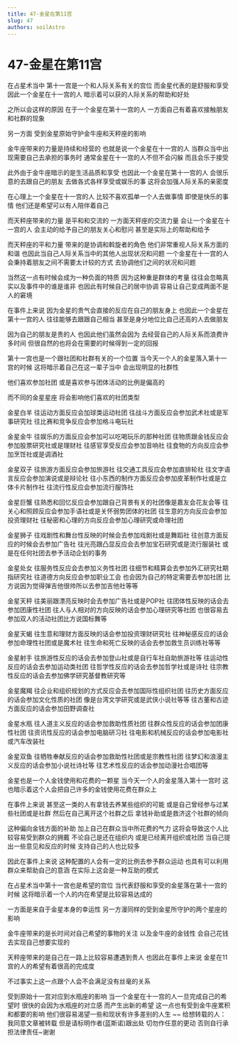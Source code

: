 ```yaml
---
title: 47-金星在第11宫
slug: 47
authors: soilAstro
---
```


# 47-金星在第11宫
在占星术当中
第十一宫是一个和人际关系有关的宫位
而金星代表的是舒服和享受
因此一个金星在十一宫的人
暗示着可以获的人际关系的帮助和好处

之所以会这样的原因
在于一个金星在第十一宫的人
一方面自己有着喜欢接触朋友和社群的现象

另一方面
受到金星原始守护金牛座和天秤座的影响

金牛座带来的力量是持续和经营的
也就是说一个金星在十一宫的人
当群众当中出现需要自己去承担的事务时
通常金星在十一宫的人不但不会闪躲
而且会乐于接受

此外由于金牛座暗示的是生活品质和享受
也因此一个金星在第十一宫的人
会很乐意的去跟自己的朋友
去做各式各样享受或娱乐的事
这将会加强人际关系的亲密度

在心理上一个金星在十一宫的人
比较不喜欢孤单一个人去做事情
即使是快乐的事情
他们还是希望可以有人陪伴着自己

而天秤座带来的力量
是平和和交流的
一方面天秤座的交流力量
会让一个金星在十一宫的人
会主动的给予自己的朋友关心和慰问
甚至是实际上的帮助和给予

而天秤座的平和力量
带来的是协调和斡旋者的角色
他们非常重视人际关系方面的和谐
也因此当自己人际关系当中的其他人出现状况和问题
一个金星在十一宫的人
会秉持着朋友之间不需要太计较的方式
去协调他们之间的状况和问题

当然这一点有时候会成为一种负面的特质
因为这种重是群体的考量
往往会忽略真实以及事件中的谁是谁非
也因此有时候自己的居中协调
容易让自己变成两面不是人的窘境

在事件上来说
因为金星的贵气会直接的反应在自己的朋友身上
也因此一个金星在第十一宫的人
往往能够去跟跟自己相当
甚至是身分地位比自己还高的人去做朋友

因为自己的朋友是贵的人
也因此他们虽然会因为
去经营自己的人际关系而浪费许多时间
但很自然的也将会在需要的时候得到一定的回报

第十一宫也是一个跟社团和社群有关的一个位置
当今天一个人的金星落入第十一宫的时候
这将暗示着自己在这一辈子当中
会出现明显的社群性

他们喜欢参加社团
或是喜欢参与团体活动的比例是偏高的

而不同的金星星座
将会影响他们喜欢的社团类型

金星白羊
往运动方面反应会加球类运动社团
往战斗方面反应会参加武术社或是军事研究社
往比赛和竞争反应会参加格斗电玩社

金星金牛
往娱乐的方面反应会参加可以吃喝玩乐的那种社团
往物质跟金钱反应会参加股票研究社或是理财社
往感官享受反应会参加音响社
往食物的方向反应会参加烹饪社或是调酒社

金星双子
往旅游方面反应会参加旅游社
往交通工具反应会参加直排轮社
往文字语言反应会参加演说或是辩论社
往小东西的制作方面反应会参加皮革制作社或是立体卡片制作社
往流行性反应会参加流行服饰社

金星巨蟹
往熟悉和回忆反应会参加跟自己背景有关的社团像是嘉友会花友会等
往关心和照顾反应会参加手语社或是关怀弱势团体的社团
往生意的方向反应会参加投资理财社
往秘密和心理的方向反应会参加心理研究或命理社团

金星狮子
往戏剧性和舞台性反映的时候会去参加戏剧社或是舞蹈社
往创意方面反应的时候会去参加广告社
往光亮跟凸显反应会去参加宝石研究或是流行服装社
或是在任何社团去参予活动企划的事务

金星处女
往服务性反应会去参加义务性社团
往细节和精算会去参加外汇研究社期指研究社
往道德方向反应会参加职业工会
也会因为自己的特定需要去参加社团
比方说因为觉得弹吉他很帅所以去参加吉他社等等

金星天秤
往美丽跟漂亮反映时会去参加广告社或是POP社
往团体性反映的话会去参加团康性社团
往人与人相对的方向反映的话会参加心理研究等社团
也很容易去参加双人的活动社团比方说国标舞等

金星天蝎
往生意和理财方面反映的话会参加投资理财研究社
往神秘感反应的话会参加命理性社团或是魔术社
往生命和死亡反映的话会去参加救生员训练社等等

金星射手
往旅游性反应的话会去参加登山社或是自行车社自助旅游社等
往运动性反应的话会去参加运动类社团
往哲学性反应的话会去参加哲学社或是诗社
往宗教性反应的话会去参加佛学研究基督教研究等

金星魔羯
往企业和组织规划的方式反应会去参加国际性组织社团
往历史方面反应的话会参加文化性质的社团
像是台湾文学研究或是武侠小说社等等
往古董和古迹方面反应的话会参加田野调查社

金星水瓶
往人道主义反应的话会参加救助性质社团
往群众性反应的话会参加团康性社团
往资讯性反应的话会参加电脑研习社
往电影和机械反应的话会参加电影社或汽车改装社

金星双鱼
往牺牲奉献反应的话会参加救助性社团或是宗教性社团
往梦幻和浪漫主义反应的话会参加小说社诗社等
往艺术性反应的话会参加动漫社合唱团等

金星也是一个人金钱使用和花费的一颗星
当今天一个人的金星落入第十一宫时
这也暗示着这个人会把自己许多的金钱使用花费在群众上

在事件上来说
甚至这一类的人有拿钱去养某些组织的可能
或是自己曾经参与过某些社团或是社群
然后在自己离开这个社群之后
拿钱补助或是救济这个社群的倾向

这种偏向金钱方面的补助
加上自己在群众当中所花费的气力
这将会导致这个人比较容易受到群众的拥戴
不论自己是还在组织内
或是已经离开组织或社团
当自己提出一些意见和反应的时候
支持自己的人也比较多

因此在事件上来说
这种配置的人会有一定的比例去参予群众运动
也具有可以利用群众来帮助自己的意涵
在实际上这会是一种互助的模式

在占星术当中第十一宫也是希望的宫位
当代表舒服和享受的金星落在第十一宫的时候
这将暗示着一个人的内在希望是比较容易达成的

一方面是来自于金星本身的幸运性
另一方漫同样的受到金星所守护的两个星座的影响

金牛座带来的是长时间对自己希望的事物的关注
以及金牛座的金钱性
会自己花钱去实现自己想要实现的

天秤座带来的是自己在一路上比较容易遭遇到贵人
也因此在事件上来说
金星在11宫的人的希望有着很高的完成度

不过事实上这一点跟个人会不会满足没有丝毫的关系

受到原始十一宫对应到水瓶座的影响
当一个金星在十一宫的人一旦完成自己的希望时
很快的会因为水瓶座的对立感
而产生出新的希望
这一点也有受到金牛座累积和都要的影响
他们很容易渴望一些和现状有许多差别的人生
~~
给想转载的人：
我同意文章被转载
但是请标明作者(蓝斯诺)跟出处
切勿作任意的更动
否则自行承担法律责任~谢谢

 
  